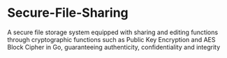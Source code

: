 # Secure-File-Sharing
A secure file storage system equipped with sharing and editing functions through cryptographic functions such as
Public Key Encryption and AES Block Cipher in Go, guaranteeing authenticity, confidentiality and integrity
